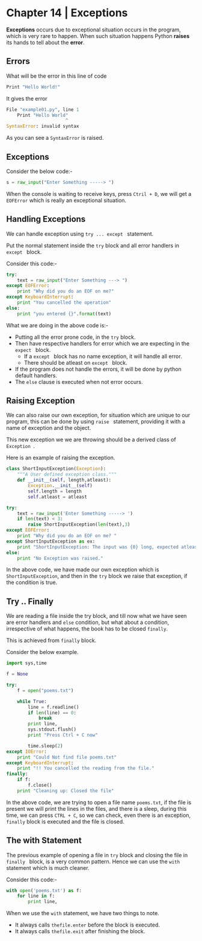 # Chapter 14 | Exceptions #

**Exceptions** occurs due to exceptional situation occurs in the program, which is very rare to happen. When such situation happens Python **raises** its hands to tell about the **error**.

## Errors ##

What will be the error in this line of code

````python
Print "Hello World!"
````

It gives the error

````python
File "example01.py", line 1
    Print "Hello World"
                      ^
SyntaxError: invalid syntax
````

As you can see a `SyntaxError` is raised.

## Exceptions ##

Consider the below code:-

````python
s = raw_input("Enter Something -----> ")
````

When the console is waiting to receive keys, press `Ctril + D`, we will get a `EOFError` which is really an exceptional situation.

## Handling Exceptions ##

We can handle exception using `try ... except ` statement.

Put the normal statement inside the `try` block and all error handlers in `except ` block.

Consider this code:-

````python
try:
    text = raw_input("Enter Something ---> ")
except EOFError:
    print "Why did you do an EOF on me?"
except KeyboardInterrupt:
    print "You cancelled the operation"
else:
    print "you entered {}".format(text)
````

What we are doing in the above code is:-
* Putting all the error prone code, in the `try` block.
* Then have respective handlers for error which we are expecting in the `expect ` block.
    - If a `except ` block has no name exception, it will handle all error.
    - There should be atleast on `except ` block.
* If the program does not handle the errors, it will be done by python default handlers.
* The `else` clause is executed when not error occurs.

## Raising Exception ##

We can also raise our own exception, for situation which are unique to our program, this can be done by using `raise ` statement, providing it with a name of exception and the object.

This new exception we we are throwing should be a derived class of `Exception `.

Here is an example of raising the exception.

````python
class ShortInputException(Exception):
    """A User defined exception class."""
    def __init__(self, length,atleast):
        Exception.__init__(self)
        self.length = length
        self.atleast = atleast

try:
    text = raw_input('Enter Something -----> ')
    if len(text) < 3:
        raise ShortInputException(len(text),3)
except EOFError:
    print "Why did you do an EOF on me? "
except ShortInputException as ex:
    print "ShortInputException: The input was {0} long, expected atleast {1}".format(ex.length,ex.atleast)
else:
    print "No Exception was raised."
````

In the above code, we have made our own exception which is `ShortInputException`, and then in the `try` block we raise that exception, if the condition is true.

## Try .. Finally ##
We are reading a file inside the try block, and till now what we have seen are error handlers and `else` condition, but what about a condition, irrespective of what happens, the book has to be closed `finally`.

This is achieved from `finally` block.

Consider the below example.

````python
import sys,time

f = None

try:
    f = open("poems.txt")

    while True:
        line = f.readline()
        if len(line) == 0:
            break
        print line,
        sys.stdout.flush()
        print "Press Ctrl + C now"

        time.sleep(2)
except IOError:
    print "Could Not find file poems.txt"
except KeyboardInterrupt:
    print "!! You cancelled the reading from the file."
finally:
    if f:
        f.close()
    print "Cleaning up: Closed the file"
````

In the above code, we are trying to open a file name `poems.txt`, if the file is present we will print the lines in the files, and there is a sleep, during this time, we can press `CTRL + C`, so we can check, even there is an exception, `finally` block is executed and the file is closed.

## The with Statement ##

The previous example of opening a file in `try` block and closing the file in `finally ` block, is a very common pattern. Hence we can use the `with` statement which is much cleaner.

Consider this code:-

````python
with open('poems.txt') as f:
    for line in f:
        print line,
````
When we use the `with` statement, we have two things to note.

* It always calls `thefile.enter` before the block is executed.
* It always calls `thefile.exit` after finishing the block.